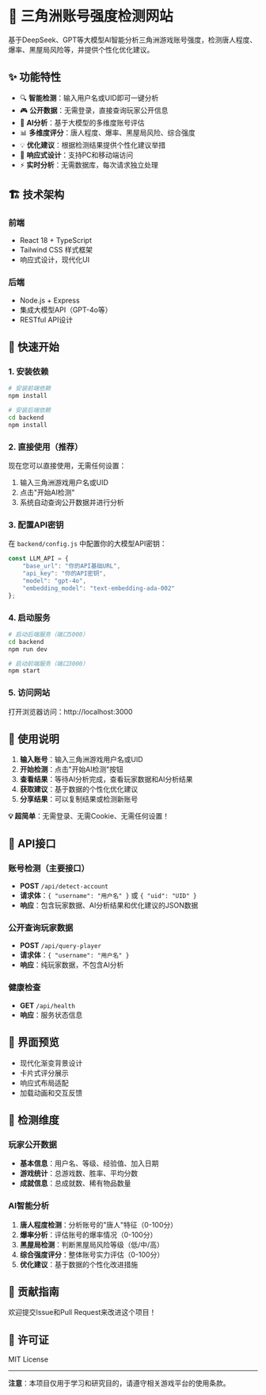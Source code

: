 # 🎯 三角洲账号强度检测网站

基于DeepSeek、GPT等大模型AI智能分析三角洲游戏账号强度，检测唐人程度、爆率、黑屋局风险等，并提供个性化优化建议。

## ✨ 功能特性

- 🔍 **智能检测**：输入用户名或UID即可一键分析
- 🎮 **公开数据**：无需登录，直接查询玩家公开信息
- 🧠 **AI分析**：基于大模型的多维度账号评估
- 📊 **多维度评分**：唐人程度、爆率、黑屋局风险、综合强度
- 💡 **优化建议**：根据检测结果提供个性化建议举措
- 📱 **响应式设计**：支持PC和移动端访问
- ⚡ **实时分析**：无需数据库，每次请求独立处理

## 🏗️ 技术架构

### 前端
- React 18 + TypeScript
- Tailwind CSS 样式框架
- 响应式设计，现代化UI

### 后端
- Node.js + Express
- 集成大模型API（GPT-4o等）
- RESTful API设计

## 🚀 快速开始

### 1. 安装依赖

```bash
# 安装前端依赖
npm install

# 安装后端依赖
cd backend
npm install
```

### 2. 直接使用（推荐）

现在您可以直接使用，无需任何设置：

1. 输入三角洲游戏用户名或UID
2. 点击"开始AI检测"
3. 系统自动查询公开数据并进行分析

### 3. 配置API密钥

在 `backend/config.js` 中配置你的大模型API密钥：

```javascript
const LLM_API = {
    "base_url": "你的API基础URL",
    "api_key": "你的API密钥",
    "model": "gpt-4o",
    "embedding_model": "text-embedding-ada-002"
};
```

### 4. 启动服务

```bash
# 启动后端服务（端口5000）
cd backend
npm run dev

# 启动前端服务（端口3000）
npm start
```

### 5. 访问网站

打开浏览器访问：http://localhost:3000

## 📱 使用说明

1. **输入账号**：输入三角洲游戏用户名或UID
2. **开始检测**：点击"开始AI检测"按钮
3. **查看结果**：等待AI分析完成，查看玩家数据和AI分析结果
4. **获取建议**：基于数据的个性化优化建议
5. **分享结果**：可以复制结果或检测新账号

**💡 超简单**：无需登录、无需Cookie、无需任何设置！

## 🔧 API接口

### 账号检测（主要接口）
- **POST** `/api/detect-account`
- **请求体**：`{ "username": "用户名" }` 或 `{ "uid": "UID" }`
- **响应**：包含玩家数据、AI分析结果和优化建议的JSON数据

### 公开查询玩家数据
- **POST** `/api/query-player`
- **请求体**：`{ "username": "用户名" }`
- **响应**：纯玩家数据，不包含AI分析

### 健康检查
- **GET** `/api/health`
- **响应**：服务状态信息

## 🎨 界面预览

- 现代化渐变背景设计
- 卡片式评分展示
- 响应式布局适配
- 加载动画和交互反馈

## 📝 检测维度

### 玩家公开数据
- **基本信息**：用户名、等级、经验值、加入日期
- **游戏统计**：总游戏数、胜率、平均分数
- **成就信息**：总成就数、稀有物品数量

### AI智能分析
1. **唐人程度检测**：分析账号的"唐人"特征（0-100分）
2. **爆率分析**：评估账号的爆率情况（0-100分）
3. **黑屋局检测**：判断黑屋局风险等级（低/中/高）
4. **综合强度评分**：整体账号实力评估（0-100分）
5. **优化建议**：基于数据的个性化改进措施

## 🤝 贡献指南

欢迎提交Issue和Pull Request来改进这个项目！

## 📄 许可证

MIT License

---

**注意**：本项目仅用于学习和研究目的，请遵守相关游戏平台的使用条款。
